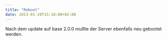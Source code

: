 ```yaml
---
title: "Reboot"
date: 2013-01-20T15:18:00+02:00
---
```

Nach dem update auf base 2.0.0 mußte der Server ebenfalls neu gebootet werden.